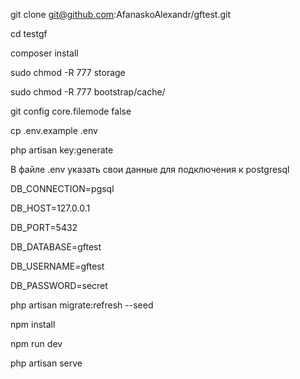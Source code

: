 git clone git@github.com:AfanaskoAlexandr/gftest.git

cd testgf

composer install

sudo chmod -R 777 storage

sudo chmod -R 777 bootstrap/cache/

git config core.filemode false

cp .env.example .env

php artisan key:generate

В файле .env указать свои данные для подключения к postgresql

DB_CONNECTION=pgsql

DB_HOST=127.0.0.1

DB_PORT=5432

DB_DATABASE=gftest

DB_USERNAME=gftest

DB_PASSWORD=secret

php artisan migrate:refresh --seed

npm install

npm run dev

php artisan serve